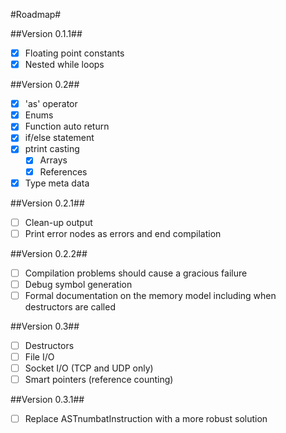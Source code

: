 #Roadmap#

##Version 0.1.1##
 - [x] Floating point constants
 - [x] Nested while loops

##Version 0.2##
 - [x] 'as' operator
 - [x] Enums
 - [x] Function auto return
 - [x] if/else statement
 - [x] ptrint casting
   - [x] Arrays
   - [x] References
 - [x] Type meta data

##Version 0.2.1##
 - [ ] Clean-up output
 - [ ] Print error nodes as errors and end compilation

##Version 0.2.2##
 - [ ] Compilation problems should cause a gracious failure
 - [ ] Debug symbol generation
 - [ ] Formal documentation on the memory model including when destructors are called

##Version 0.3##
 - [ ] Destructors
 - [ ] File I/O
 - [ ] Socket I/O (TCP and UDP only)
 - [ ] Smart pointers (reference counting)

##Version 0.3.1##
 - [ ] Replace ASTnumbatInstruction with a more robust solution
